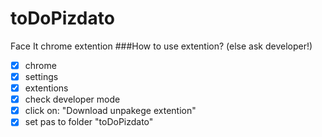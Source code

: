 # toDoPizdato
Face It chrome extention
###How to use extention? (else ask developer!)
- [x] chrome
- [x] settings
- [x] extentions
- [x] check developer mode
- [x] click on: "Download unpakege extention"
- [x] set pas to folder "toDoPizdato"
